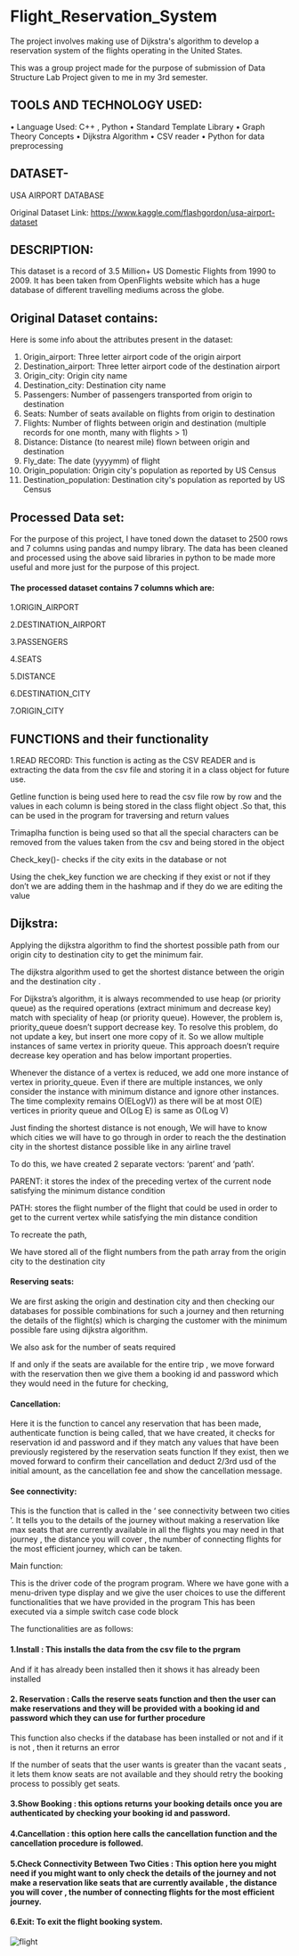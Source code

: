 # Flight_Reservation_System
The project involves making use of Dijkstra's algorithm to develop a reservation system of the flights operating in the United States.

This was a group project made for the purpose of submission of Data Structure Lab Project given to me in my 3rd semester.

## TOOLS AND TECHNOLOGY USED:
 
 
•	Language Used: C++ , Python
•	Standard Template Library
•	Graph Theory Concepts
•	Dijkstra Algorithm
•	CSV reader
•	Python for data preprocessing               


## DATASET-
USA AIRPORT DATABASE

Original Dataset Link: https://www.kaggle.com/flashgordon/usa-airport-dataset

## DESCRIPTION:
This dataset is a record of 3.5 Million+ US Domestic Flights from 1990 to 2009. It has been taken from OpenFlights website which has a huge database of different travelling mediums across the globe.


## Original Dataset contains:
Here is some info about the attributes present in the dataset:
1.	Origin_airport: Three letter airport code of the origin airport
2.	Destination_airport: Three letter airport code of the destination airport
3.	Origin_city: Origin city name
4.	Destination_city: Destination city name
5.	Passengers: Number of passengers transported from origin to destination
6.	Seats: Number of seats available on flights from origin to destination
7.	Flights: Number of flights between origin and destination (multiple records for one month, many with flights > 1)
8.	Distance: Distance (to nearest mile) flown between origin and destination
9.	Fly_date: The date (yyyymm) of flight
10.	Origin_population: Origin city's population as reported by US Census
11.	Destination_population: Destination city's population as reported by US Census
 
## Processed Data set:

For the purpose of this project, I have toned down the dataset to 2500 rows and 7 columns using pandas and numpy library. The data has been cleaned and processed using the above said libraries in python to be made more useful and more just for the purpose of this project.

#### The processed dataset contains 7 columns which are:

1.ORIGIN_AIRPORT

2.DESTINATION_AIRPORT

3.PASSENGERS

4.SEATS

5.DISTANCE

6.DESTINATION_CITY

7.ORIGIN_CITY


## FUNCTIONS and their functionality 

1.READ RECORD: This function is acting as the CSV READER and is extracting the data from the csv file and storing it in a class object for future use.

Getline function is being used here to read the csv file row by row and the values in each column is being stored in the class flight object .So that, this can be used in the program for traversing and return values

Trimaplha function is being used so that all the special characters can be removed from the values taken from the csv and being stored in the object 

Check_key()- checks if the city exits in the database or not 

Using the chek_key function we are checking if they exist or not if they don’t we are adding them in the hashmap and if they do we are editing the value

## Dijkstra:

Applying the dijkstra algorithm to find the shortest possible path from our origin city to destination city to get the minimum fair.

The dijkstra algorithm used to get the shortest distance between the origin and the destination city .
  
For Dijkstra’s algorithm, it is always recommended to use heap (or priority queue) as the required operations (extract minimum and decrease key) match with speciality of heap (or priority queue). However, the problem is, priority_queue doesn’t support decrease key. To resolve this problem, do not update a key, but insert one more copy of it. So we allow multiple instances of same vertex in priority queue. This approach doesn’t require decrease key operation and has below important properties.

Whenever the distance of a vertex is reduced, we add one more instance of vertex in priority_queue. Even if there are multiple instances, we only consider the instance with minimum distance and ignore other instances.
The time complexity remains O(ELogV)) as there will be at most O(E) vertices in priority queue and O(Log E) is same as O(Log V) 

Just finding the shortest distance is not enough,
We will have to know which cities we will have to go through in order to reach the the destination city in the shortest distance possible like in any airline travel

To do this, we have created 2 separate vectors: ‘parent’ and ‘path’.
 
PARENT: it stores the index of the preceding vertex of the current node satisfying the minimum distance condition

PATH: stores the flight number of the flight that could be used in order to get to the current vertex while satisfying the min distance condition

To recreate the path,

We have stored all of the flight numbers from the path array from the origin city to the destination city 


#### Reserving seats:
We are first asking the origin and destination city and then checking our databases for possible combinations for such a journey and then returning the details of the flight(s) which is charging the customer with the minimum possible fare using dijkstra algorithm.

We also ask for the number of seats required 

If and only if the seats are available for the entire trip , we move forward with the reservation then we give them a booking id and password which they would need in the future for checking, 

#### Cancellation:

Here it is the function to cancel any reservation that has been made, 
authenticate function is being called, that we have created, it checks for reservation id and password and if they match any values that have been previously registered by the reservation seats function
If they exist, then we moved forward to confirm their cancellation and deduct 2/3rd usd of the initial amount, as the cancellation fee and show the cancellation message.

#### See connectivity:
 
This is the function that is called in the ‘ see connectivity between two cities ’.
It tells you to the details of the journey  without making a reservation like max seats that are currently available in all the flights you may need in that journey , the distance you will cover , the number of connecting flights for the most efficient journey, which can be taken.


Main function:

This is the driver code of the program program.
Where we have gone with a menu-driven type display and we give the user choices to use the different functionalities that we have provided in the program
This has been executed via a simple switch case code block

The functionalities are as follows:

#### 1.Install : This installs the data from the csv file to the prgram
And if it has already been installed then it shows it has already been installed

#### 2. Reservation : Calls the reserve seats function and then the user can make reservations and they will be provided with a booking id and password which they can use for further procedure
This function also checks if the database has been installed or not and if it is not , then it returns an error

If the  number of seats that the user wants is greater than the vacant seats , it lets them know seats are not available and they should retry the booking process to possibly get seats.

#### 3.Show Booking : this options returns your booking details once you are authenticated by checking your booking id and password.

#### 4.Cancellation : this option here calls the cancellation function and the cancellation procedure is followed.

#### 5.Check Connectivity Between Two Cities : This option here you might need if you might want to only check the details of the journey and not make a reservation like seats that are currently available , the distance you will cover , the number of connecting flights for the most efficient journey.

#### 6.Exit: To exit the flight booking system.


![flight](https://user-images.githubusercontent.com/52888710/174789023-ddaf679c-cc23-4593-8562-69f673633cf6.jpg)
